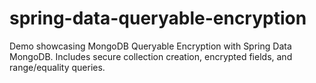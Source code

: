 # spring-data-queryable-encryption
Demo showcasing MongoDB Queryable Encryption with Spring Data MongoDB. Includes secure collection creation, encrypted fields, and range/equality queries.
